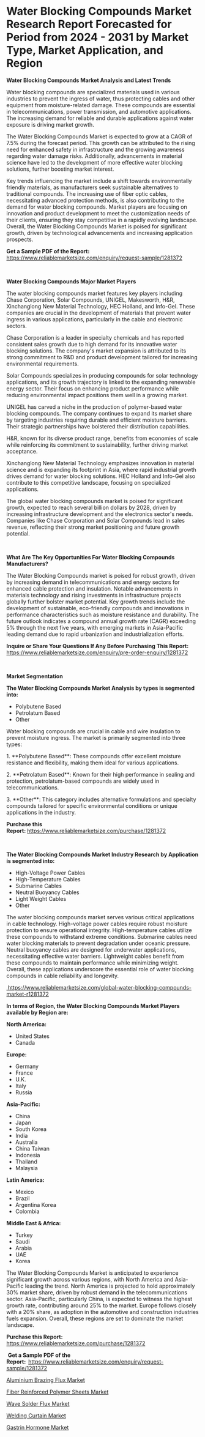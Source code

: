 <p><h1>Water Blocking Compounds Market Research Report Forecasted for Period from 2024 -  2031 by Market Type, Market Application, and Region</h1></p><p><strong>Water Blocking Compounds Market Analysis and Latest Trends</strong></p>
<p><p>Water blocking compounds are specialized materials used in various industries to prevent the ingress of water, thus protecting cables and other equipment from moisture-related damage. These compounds are essential in telecommunications, power transmission, and automotive applications. The increasing demand for reliable and durable applications against water exposure is driving market growth.</p><p>The Water Blocking Compounds Market is expected to grow at a CAGR of 7.5% during the forecast period. This growth can be attributed to the rising need for enhanced safety in infrastructure and the growing awareness regarding water damage risks. Additionally, advancements in material science have led to the development of more effective water blocking solutions, further boosting market interest.</p><p>Key trends influencing the market include a shift towards environmentally friendly materials, as manufacturers seek sustainable alternatives to traditional compounds. The increasing use of fiber optic cables, necessitating advanced protection methods, is also contributing to the demand for water blocking compounds. Market players are focusing on innovation and product development to meet the customization needs of their clients, ensuring they stay competitive in a rapidly evolving landscape. Overall, the Water Blocking Compounds Market is poised for significant growth, driven by technological advancements and increasing application prospects.</p></p>
<p><strong>Get a Sample PDF of the Report:&nbsp;</strong> <a href="https://www.reliablemarketsize.com/enquiry/request-sample/1281372?utm_campaign=1838&utm_medium=2&utm_source=Github&utm_content=ia&utm_term=10122024&utm_id=water-blocking-compounds">https://www.reliablemarketsize.com/enquiry/request-sample/1281372</a></p>
<p>&nbsp;</p>
<p><strong>Water Blocking Compounds Major Market Players</strong></p>
<p><p>The water blocking compounds market features key players including Chase Corporation, Solar Compounds, UNIGEL, Makesworth, H&R, Xinchanglong New Material Technology, HEC Holland, and Info-Gel. These companies are crucial in the development of materials that prevent water ingress in various applications, particularly in the cable and electronic sectors.</p><p>Chase Corporation is a leader in specialty chemicals and has reported consistent sales growth due to high demand for its innovative water blocking solutions. The company's market expansion is attributed to its strong commitment to R&D and product development tailored for increasing environmental requirements.</p><p>Solar Compounds specializes in producing compounds for solar technology applications, and its growth trajectory is linked to the expanding renewable energy sector. Their focus on enhancing product performance while reducing environmental impact positions them well in a growing market.</p><p>UNIGEL has carved a niche in the production of polymer-based water blocking compounds. The company continues to expand its market share by targeting industries requiring durable and efficient moisture barriers. Their strategic partnerships have bolstered their distribution capabilities.</p><p>H&R, known for its diverse product range, benefits from economies of scale while reinforcing its commitment to sustainability, further driving market acceptance.</p><p>Xinchanglong New Material Technology emphasizes innovation in material science and is expanding its footprint in Asia, where rapid industrial growth drives demand for water blocking solutions. HEC Holland and Info-Gel also contribute to this competitive landscape, focusing on specialized applications.</p><p>The global water blocking compounds market is poised for significant growth, expected to reach several billion dollars by 2028, driven by increasing infrastructure development and the electronics sector's needs. Companies like Chase Corporation and Solar Compounds lead in sales revenue, reflecting their strong market positioning and future growth potential.</p></p>
<p>&nbsp;</p>
<p><strong>What Are The Key Opportunities For Water Blocking Compounds Manufacturers?</strong></p>
<p><p>The Water Blocking Compounds market is poised for robust growth, driven by increasing demand in telecommunications and energy sectors for enhanced cable protection and insulation. Notable advancements in materials technology and rising investments in infrastructure projects globally further bolster market potential. Key growth trends include the development of sustainable, eco-friendly compounds and innovations in performance characteristics such as moisture resistance and durability. The future outlook indicates a compound annual growth rate (CAGR) exceeding 5% through the next five years, with emerging markets in Asia-Pacific leading demand due to rapid urbanization and industrialization efforts.</p></p>
<p><strong>Inquire or Share Your Questions If Any Before Purchasing This Report:</strong> <a href="https://www.reliablemarketsize.com/enquiry/pre-order-enquiry/1281372?utm_campaign=1838&utm_medium=2&utm_source=Github&utm_content=ia&utm_term=10122024&utm_id=water-blocking-compounds">https://www.reliablemarketsize.com/enquiry/pre-order-enquiry/1281372</a></p>
<p>&nbsp;</p>
<p><strong>Market Segmentation</strong></p>
<p><strong>The Water Blocking Compounds Market Analysis by types is segmented into:</strong></p>
<p><ul><li>Polybutene Based</li><li>Petrolatum Based</li><li>Other</li></ul></p>
<p><p>Water blocking compounds are crucial in cable and wire insulation to prevent moisture ingress. The market is primarily segmented into three types: </p><p>1. **Polybutene Based**: These compounds offer excellent moisture resistance and flexibility, making them ideal for various applications.</p><p>2. **Petrolatum Based**: Known for their high performance in sealing and protection, petrolatum-based compounds are widely used in telecommunications.</p><p>3. **Other**: This category includes alternative formulations and specialty compounds tailored for specific environmental conditions or unique applications in the industry.</p></p>
<p><strong>Purchase this Report:&nbsp;</strong><a href="https://www.reliablemarketsize.com/purchase/1281372?utm_campaign=1838&utm_medium=2&utm_source=Github&utm_content=ia&utm_term=10122024&utm_id=water-blocking-compounds">https://www.reliablemarketsize.com/purchase/1281372</a></p>
<p>&nbsp;</p>
<p><strong>The Water Blocking Compounds Market Industry Research by Application is segmented into:</strong></p>
<p><ul><li>High-Voltage Power Cables</li><li>High-Temperature Cables</li><li>Submarine Cables</li><li>Neutral Buoyancy Cables</li><li>Light Weight Cables</li><li>Other</li></ul></p>
<p><p>The water blocking compounds market serves various critical applications in cable technology. High-voltage power cables require robust moisture protection to ensure operational integrity. High-temperature cables utilize these compounds to withstand extreme conditions. Submarine cables need water blocking materials to prevent degradation under oceanic pressure. Neutral buoyancy cables are designed for underwater applications, necessitating effective water barriers. Lightweight cables benefit from these compounds to maintain performance while minimizing weight. Overall, these applications underscore the essential role of water blocking compounds in cable reliability and longevity.</p></p>
<p><a href="https://www.reliablemarketsize.com/global-water-blocking-compounds-market-r1281372?utm_campaign=1838&utm_medium=2&utm_source=Github&utm_content=ia&utm_term=10122024&utm_id=water-blocking-compounds">&nbsp;https://www.reliablemarketsize.com/global-water-blocking-compounds-market-r1281372</a></p>
<p><strong>In terms of Region, the Water Blocking Compounds Market Players available by Region are:</strong></p>
<p>
    <p> <strong> North America: </strong>
        <ul>
            <li>United States</li>
            <li>Canada</li>
        </ul>
        </p> 
    <p> <strong> Europe: </strong>
        <ul>
            <li>Germany</li>
            <li>France</li>
            <li>U.K.</li>
            <li>Italy</li>
            <li>Russia</li>
        </ul>
        </p> 
    <p> <strong> Asia-Pacific: </strong>
        <ul>
            <li>China</li>
            <li>Japan</li>
            <li>South Korea</li>
            <li>India</li>
            <li>Australia</li>
            <li>China Taiwan</li>
            <li>Indonesia</li>
            <li>Thailand</li>
            <li>Malaysia</li>
        </ul>
        </p> 
    <p> <strong> Latin America: </strong>
        <ul>
            <li>Mexico</li>
            <li>Brazil</li>
            <li>Argentina Korea</li>
            <li>Colombia</li>
        </ul>
        </p> 
    <p> <strong> Middle East & Africa: </strong>
        <ul>
            <li>Turkey</li>
            <li>Saudi</li>
            <li>Arabia</li>
            <li>UAE</li>
            <li>Korea</li>
        </ul>
    </p>
    </p>
<p><p>The Water Blocking Compounds Market is anticipated to experience significant growth across various regions, with North America and Asia-Pacific leading the trend. North America is projected to hold approximately 30% market share, driven by robust demand in the telecommunications sector. Asia-Pacific, particularly China, is expected to witness the highest growth rate, contributing around 25% to the market. Europe follows closely with a 20% share, as adoption in the automotive and construction industries fuels expansion. Overall, these regions are set to dominate the market landscape.</p></p>
<p><strong>Purchase this Report: </strong><a href="https://www.reliablemarketsize.com/purchase/1281372?utm_campaign=1838&utm_medium=2&utm_source=Github&utm_content=ia&utm_term=10122024&utm_id=water-blocking-compounds">https://www.reliablemarketsize.com/purchase/1281372</a></p>
<p>&nbsp;<strong>Get a Sample PDF of the Report:&nbsp;&nbsp;</strong><a href="https://www.reliablemarketsize.com/enquiry/request-sample/1281372?utm_campaign=1838&utm_medium=2&utm_source=Github&utm_content=ia&utm_term=10122024&utm_id=water-blocking-compounds">https://www.reliablemarketsize.com/enquiry/request-sample/1281372</a></p>
<p><strong></strong></p>
<p><p><a href="https://www.linkedin.com/pulse/aluminium-brazing-flux-market-global-trends-forecast-2024-yveef?utm_campaign=1838&utm_medium=2&utm_source=Github&utm_content=ia&utm_term=10122024&utm_id=water-blocking-compounds">Aluminium Brazing Flux Market</a></p><p><a href="https://www.linkedin.com/pulse/how-fiber-reinforced-polymer-sheets-market-expanding-forecasted-ecqqf?utm_campaign=1838&utm_medium=2&utm_source=Github&utm_content=ia&utm_term=10122024&utm_id=water-blocking-compounds">Fiber Reinforced Polymer Sheets Market</a></p><p><a href="https://www.linkedin.com/pulse/acomprehensive-analysis-onthe-sizedynamicsand-expected-development-4njqf?utm_campaign=1838&utm_medium=2&utm_source=Github&utm_content=ia&utm_term=10122024&utm_id=water-blocking-compounds">Wave Solder Flux Market</a></p><p><a href="https://www.linkedin.com/pulse/c-hannibex-sqmmf?utm_campaign=1838&utm_medium=2&utm_source=Github&utm_content=ia&utm_term=10122024&utm_id=water-blocking-compounds">Welding Curtain Market</a></p><p><a href="https://www.linkedin.com/pulse/key-drivers-magna-market-vpa2e?utm_campaign=1838&utm_medium=2&utm_source=Github&utm_content=ia&utm_term=10122024&utm_id=water-blocking-compounds">Gastrin Hormone Market</a></p></p>